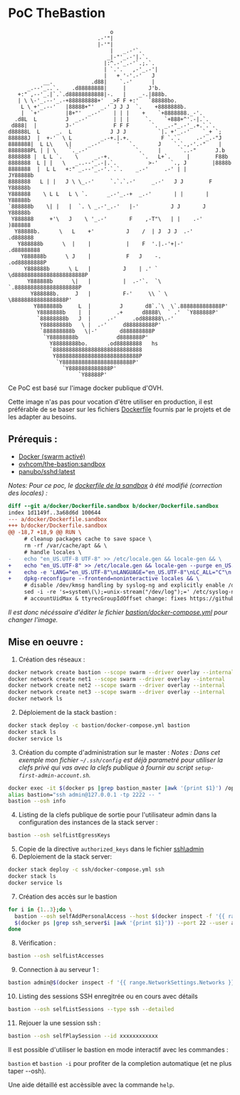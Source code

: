# PoC TheBastion
```
                                o
                            .-'"|
                            |-'"|
                                |   _.-'`.
                               _|-"'_.-'|.`.
                              |:^.-'_.-'`.;.`.
                              | `.'.   ,-'_.-'|
                              |   + '-'.-'   J
           __.            .d88|    `.-'      |
      _.--'_..`.    .d88888888|     |       J'b.
   +:" ,--'_.|`.`.d88888888888|-.   |    _-.|888b.
   | \ \-'_.--'_.-+888888888+'  _>F F +:'   `88888bo.
    L \ +'_.--'   |88888+"'  _.' J J J  `.    +8888888b.
    |  `+'        |8+"'  _.-'    | | |    +    `+8888888._-'.
  .d8L  L         J  _.-'        | | |     `.    `+888+^'.-|.`.
 d888|  |         J-'            F F F       `.  _.-"_.-'_.+.`.`.
d88888L  L     _.  L            J J J          `|. +'_.-'    `_+ `;
888888J  |  +-'  \ L         _.-+.|.+.          F `.`.     .-'_.-"J
8888888|  L L\    \|     _.-'     '   `.       J    `.`.,-'.-"    |
8888888PL | | \    `._.-'               `.     |      `..-"      J.b
8888888 |  L L `.    \     _.-+.          `.   L+`.     |        F88b
8888888  L | |   \   _..--'_.-|.`.          >-'    `., J        |8888b
8888888  |  L L   +:" _.--'_.-'.`.`.    _.-'     .-' | |       JY88888b
8888888   L | |   J \ \_.-'     `.`.`.-'     _.-'   J J        F Y88888b
Y888888    \ L L   L \ `.      _.-'_.-+  _.-'       | |       |   Y88888b
`888888b    \| |   |  `. \ _.-'_.-'   |-'          J J       J     Y88888b
 Y888888     +'\   J    \ '_.-'       F    ,-T"\   | |    .-'      )888888
  Y88888b.      \   L    +'          J    /  | J  J J  .-'        .d888888
   Y888888b      \  |    |           |    F  '.|.-'+|-'         .d88888888
    Y888888b      \ J    |           F   J    -.              .od88888888P
     Y888888b      \ L   |          J    | .' ` \d8888888888888888888888P
      Y888888b      \|   |          |  .-'`.  `\ `.88888888888888888888P
       Y888888b.     J   |          F-'     \\ ` \ \88888888888888888P'
        Y8888888b     L  |         J       d8`.`\  \`.8888888888888P'
         Y8888888b    |  |        .+      d8888\  ` .'  `Y888888P'
         `88888888b   J  |     .-'     .od888888\.-'
          Y88888888b   \ |  .-'     d888888888P'
          `888888888b   \|-'       d888888888P
           `Y88888888b            d8888888P'
             Y88888888bo.      .od88888888   hs
             `8888888888888888888888888888
              Y88888888888888888888888888P
               `Y8888888888888888888888P'
                 `Y8888888888888P'
                      `Y88888P'
```
Ce PoC est basé sur l'image docker publique d'OVH.

Cette image n'as pas pour vocation d'être utiliser en production, 
il est préférable de se baser sur les fichiers [Dockerfile](https://github.com/ovh/the-bastion/tree/master/docker) fournis par le projets et de les adapter au besoins.

## Prérequis : 
- [Docker (swarm activé)](https://docs.docker.com/engine/swarm/swarm-mode/)
- [ovhcom/the-bastion:sandbox](https://hub.docker.com/r/ovhcom/the-bastion)
- [panubo/sshd:latest](https://hub.docker.com/r/panubo/sshd)

_Notes: Pour ce poc, le [dockerfile de la sandbox](https://github.com/ovh/the-bastion/blob/master/docker/Dockerfile.sandbox) à été modifié (correction des locales) :_
```diff
diff --git a/docker/Dockerfile.sandbox b/docker/Dockerfile.sandbox
index 1d1149f..3a68d6d 100644
--- a/docker/Dockerfile.sandbox
+++ b/docker/Dockerfile.sandbox
@@ -18,7 +18,9 @@ RUN \
     # cleanup packages cache to save space \
     rm -rf /var/cache/apt && \
     # handle locales \
-    echo "en_US.UTF-8 UTF-8" >> /etc/locale.gen && locale-gen && \
+    echo "en_US.UTF-8" >> /etc/locale.gen && locale-gen --purge en_US.UTF-8 && \
+    echo -e 'LANG="en_US.UTF-8"\nLANGUAGE="en_US.UTF-8"\nLC_ALL="C"\n' > /etc/default/locale && \
+    dpkg-reconfigure --frontend=noninteractive locales && \
     # disable /dev/kmsg handling by syslog-ng and explicitly enable /dev/log \
     sed -i -re 's=system\(\);=unix-stream("/dev/log");=' /etc/syslog-ng/syslog-ng.conf && \
     # accountUidMax & ttyrecGroupIdOffset change: fixes https://github.com/ovh/the-bastion/issues/24 \
```
_Il est donc nécéssaire d'éditer le fichier [bastion/docker-compose.yml](bastion/docker-compose.yml) pour changer l'image._

## Mise en oeuvre :
1. Création des réseaux :
```sh
docker network create bastion --scope swarm --driver overlay --internal
docker network create net1 --scope swarm --driver overlay --internal
docker network create net2 --scope swarm --driver overlay --internal
docker network create net3 --scope swarm --driver overlay --internal
docker network ls
```
2. Déploiement de la stack bastion :
```sh
docker stack deploy -c bastion/docker-compose.yml bastion
docker stack ls
docker service ls
```
3. Création du compte d'administration sur le master :
_Notes : Dans cet exemple mon fichier `~/.ssh/config` est déjà parametré pour utiliser la clefs privé qui vas avec la clefs publique à fournir au script `setup-first-admin-account.sh`._
```sh
docker exec -it $(docker ps |grep bastion_master |awk '{print $1}') /opt/bastion/bin/admin/setup-first-admin-account.sh admin auto
alias bastion="ssh admin@127.0.0.1 -tp 2222 -- "
bastion --osh info
```
4. Listing de la clefs publique de sortie  pour l'utilisateur admin dans la configuration des instances de la stack server :
```sh
bastion --osh selfListEgressKeys
```
5. Copie de la directive `authorized_keys` dans le fichier [ssh\admin](ssh/admin)
6. Deploiement de la stack server:
```sh
docker stack deploy -c ssh/docker-compose.yml ssh
docker stack ls
docker service ls
```
7. Création des accès sur le bastion
```sh
for i in {1..3};do \
  bastion --osh selfAddPersonalAccess --host $(docker inspect -f '{{ range.NetworkSettings.Networks }}{{.IPAddress}}{{end}}' \
  $(docker ps |grep ssh_server$i |awk '{print $1}')) --port 22 --user admin; \
done
```
8. Vérification :
```sh
bastion --osh selfListAccesses
```
9. Connection à au serveur 1 :
```sh
bastion admin@$(docker inspect -f '{{ range.NetworkSettings.Networks }}{{.IPAddress}}{{end}}' $(docker ps |grep ssh_server1 |awk '{print $1}'))
```
10. Listing des sessions SSH enregitrée ou en cours avec détails
```sh
bastion --osh selfListSessions --type ssh --detailed
```
11. Rejouer la une session ssh :
```sh
bastion --osh selfPlaySession --id xxxxxxxxxxxx
```

Il est possible d'utiliser le bastion en mode interactif avec les commandes : 

`bastion` et `bastion -i` pour profiter de la completion automatique (et ne plus taper --osh).

Une aide détaillé est accèssible avec la commande `help`.

